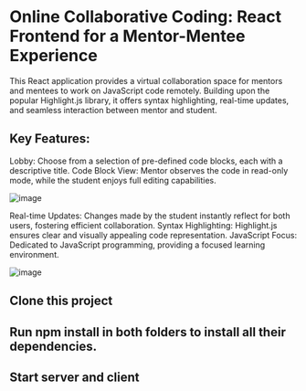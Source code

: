 
# Online Collaborative Coding: React Frontend for a Mentor-Mentee Experience
This React application provides a virtual collaboration space for mentors and mentees to work on JavaScript code remotely. Building upon the popular Highlight.js library, it offers syntax highlighting, real-time updates, and seamless interaction between mentor and student.

## Key Features:

Lobby: Choose from a selection of pre-defined code blocks, each with a descriptive title.
Code Block View: Mentor observes the code in read-only mode, while the student enjoys full editing capabilities.

![image](https://github.com/talco318/myCodingApp/assets/12784722/12744265-4802-4d91-8742-d73d5d0bc2fe)

Real-time Updates: Changes made by the student instantly reflect for both users, fostering efficient collaboration.
Syntax Highlighting: Highlight.js ensures clear and visually appealing code representation.
JavaScript Focus: Dedicated to JavaScript programming, providing a focused learning environment.

![image](https://github.com/talco318/myCodingApp/assets/12784722/cab56570-5c89-4281-a070-1f54ffe37c60)


## Clone this project

## Run npm install in both folders to install all their dependencies.

## Start server and client
